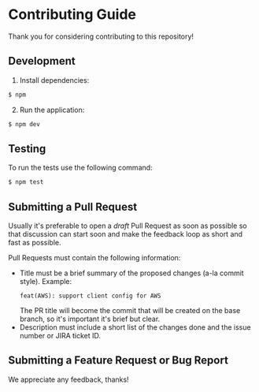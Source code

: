 # Contributing Guide

Thank you for considering contributing to this repository!

## Development

1. Install dependencies:

```bash
$ npm
```

2. Run the application:

```bash
$ npm dev
```

## Testing

To run the tests use the following command:

```bash
$ npm test
```

## Submitting a Pull Request

Usually it's preferable to open a _draft_ Pull Request as soon as possible so that
discussion can start soon and make the feedback loop as short and fast as possible.

Pull Requests must contain the following information:

- Title must be a brief summary of the proposed changes (a-la commit style). Example:
  ```
  feat(AWS): support client config for AWS
  ```
  The PR title will become the commit that will be created on the base branch, so it's important it's brief but clear.
- Description must include a short list of the changes done and the issue number or JIRA ticket ID.

## Submitting a Feature Request or Bug Report

We appreciate any feedback, thanks!